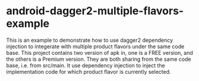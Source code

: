 # android-dagger2-multiple-flavors-example

This is an example to demonstrate how to use dagger2 dependency injection to integerate with multiple product flavors under the same code base.
This project contains two version of apk in, one is a FREE version, and the others is a Premium version. They are both sharing from the same code base, i.e. from src/main.
It use dependency injection to inject the implementation code for which product flavor is currently selected.